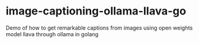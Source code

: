 # image-captioning-ollama-llava-go
Demo of how to get remarkable captions from images using open weights model llava through ollama in golang
